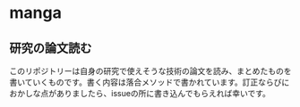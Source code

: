 # manga

## 研究の論文読む

このリポジトリーは自身の研究で使えそうな技術の論文を読み、まとめたものを書いていくものです。書く内容は落合メソッドで書かれています。訂正ならびにおかしな点がありましたら、issueの所に書き込んでもらえれば幸いです。

